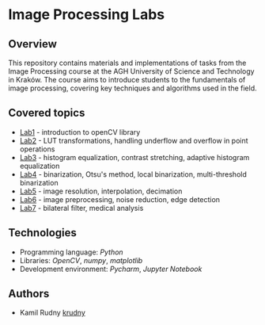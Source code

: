 # Image Processing Labs

## Overview

This repository contains materials and implementations of tasks from the Image Processing course at the AGH University of Science and Technology in Kraków. 
The course aims to introduce students to the fundamentals of image processing, covering key techniques and algorithms used in the field.

## Covered topics

- [Lab1](https://github.com/krudny/Image-processing/blob/main/Lab1-intro/01_intro.ipynb) - introduction to openCV library
- [Lab2](https://github.com/krudny/Image-processing/blob/main/Lab2-point-operations/02_point_part1.ipynb) - LUT transformations, handling underflow and overflow in point operations
- [Lab3](https://github.com/krudny/Image-processing/blob/main/Lab3-histogram/03_histogram.ipynb) - histogram equalization, contrast stretching, adaptive histogram equalization
- [Lab4](https://github.com/krudny/Image-processing/blob/main/Lab4-binarization/04_thresholding.ipynb) - binarization, Otsu's method, local binarization, multi-threshold binarization
- [Lab5](https://github.com/krudny/Image-processing/blob/main/Lab5-resolution/05_resolution.ipynb) - image resolution, interpolation, decimation
- [Lab6](https://github.com/krudny/Image-processing/blob/main/Lab6-preprocessing/06_context.ipynb) - image preprocessing, noise reduction, edge detection
- [Lab7](https://github.com/krudny/Image-processing/blob/main/Lab7-bilateral-filtering/07_bilateral.ipynb) - bilateral filter, medical analysis

## Technologies

- Programming language: *Python*
- Libraries: *OpenCV*, *numpy*, *matplotlib*
- Development environment: *Pycharm*, *Jupyter Notebook*

## Authors

- Kamil Rudny [krudny](https://github.com/krudny)
